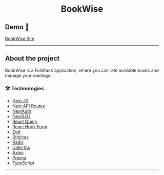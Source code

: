 <h1 style="text-align: center; font-weight: bold;">BookWise</h1>

## Demo 📸

[BookWise Site](https://bookwise-zeta.vercel.app/)

---
## About the project

BookWise is a FullStack application, where you can rate available books and manage your readings.

### 🛠 Technologies

- [Next.JS](https://nextjs.org/)
- [Next API Routes](https://nextjs.org/docs/pages/building-your-application/routing/api-routes)
- [NextAuth](https://next-auth.js.org/)
- [NextSEO](https://github.com/garmeeh/next-seo)
- [React Query](https://tanstack.com/query/v3/)
- [React Hook Form](https://react-hook-form.com/)
- [Zod](https://github.com/colinhacks/zod)
- [Stitches](https://stitches.dev/)
- [Radix](https://www.radix-ui.com/)
- [Date-fns](https://date-fns.org/)
- [Axios](https://axios-http.com/ptbr/docs/intro)
- [Prisma](https://www.prisma.io/)
- [TypeScript](https://www.typescriptlang.org/)
---
